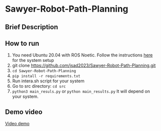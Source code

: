 # Sawyer-Robot-Path-Planning

## Brief Description

## How to run

1. You need Ubuntu 20.04 with ROS Noetic. Follow the instructions [here](https://support.rethinkrobotics.com/support/solutions/articles/80000980134-workstation-setup) for the system setup
2. git clone https://github.com/jsad2023/Sawyer-Robot-Path-Planning.git
3. ```cd Sawyer-Robot-Path-Planning```
5. ```pip install -r requirements.txt```
6.   Run intera.sh script for your system
7.   Go to src directory: ```cd src```
8. ```python3 main_resuls.py``` or ```python main_results.py``` It will depend on your system. 


## Demo video
[Video demo](https://youtu.be/Nrtyx66hqtA?si=CJ2fSKDSBkqxVJPS)
